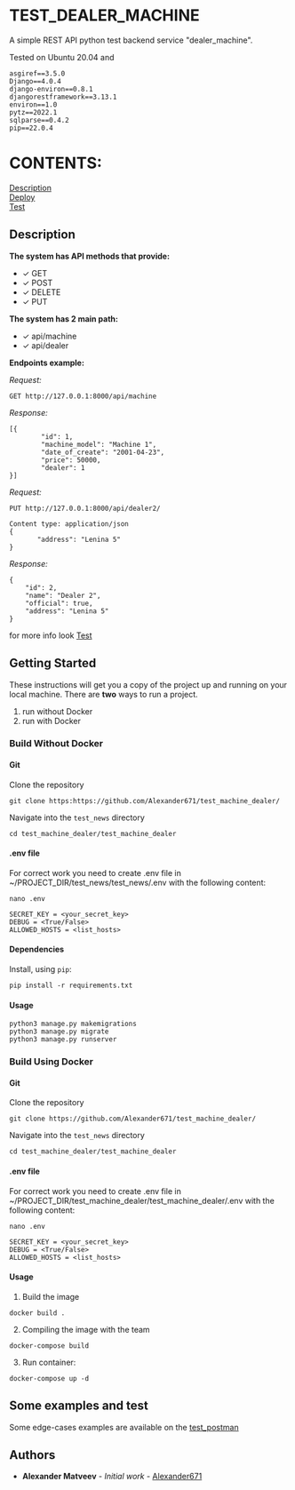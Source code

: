 
# TEST_DEALER_MACHINE

A simple REST API python test backend service "dealer_machine".

Tested on Ubuntu 20.04 and
```Python==3.8.10       
asgiref==3.5.0          
Django==4.0.4
django-environ==0.8.1
djangorestframework==3.13.1
environ==1.0
pytz==2022.1
sqlparse==0.4.2
pip==22.0.4
```
# CONTENTS:
[Description](#description) </br>
[Deploy](#deploy)           </br>
[Test](#test)               </br>

## Description <a name="description"></a>
**The system has API methods that provide:**
- ✓ GET
- ✓ POST
- ✓ DELETE
- ✓ PUT

**The system has 2 main path:**
- ✓ api/machine
- ✓ api/dealer

**Endpoints example:**

*Request:* 
```
GET http://127.0.0.1:8000/api/machine
```
*Response:* 
```
[{
        "id": 1, 
        "machine_model": "Machine 1",
        "date_of_create": "2001-04-23",
        "price": 50000,
        "dealer": 1
}]
```

*Request:*
```
PUT http://127.0.0.1:8000/api/dealer2/

Content type: application/json
{
       "address": "Lenina 5"
}
```
*Response:*
```
{
    "id": 2,
    "name": "Dealer 2",
    "official": true,
    "address": "Lenina 5"
}
```
for more info look [Test](#test)               </br>

## Getting Started <a name="deploy"></a>
These instructions will get you a copy of the project up and running on your local machine. There are **two** ways to run a project.

1. run without Docker
2. run with Docker 

### Build Without Docker

#### Git

Clone the repository
```
git clone https:https://github.com/Alexander671/test_machine_dealer/
```

Navigate into the `test_news` directory
```
cd test_machine_dealer/test_machine_dealer
```

#### .env file

For correct work you need to create .env file in ~/PROJECT_DIR/test_news/test_news/.env
with the following content:

```
nano .env 
```

```
SECRET_KEY = <your_secret_key>
DEBUG = <True/False>
ALLOWED_HOSTS = <list_hosts>

```

#### Dependencies

Install, using `pip`:

```
pip install -r requirements.txt
```


#### Usage
```
python3 manage.py makemigrations
python3 manage.py migrate
python3 manage.py runserver
```

### Build Using Docker

#### Git

Clone the repository
```
git clone https://github.com/Alexander671/test_machine_dealer/
```

Navigate into the `test_news` directory
```
cd test_machine_dealer/test_machine_dealer
```

#### .env file

For correct work you need to create .env file in ~/PROJECT_DIR/test_machine_dealer/test_machine_dealer/.env
with the following content:

```
nano .env 
```

```
SECRET_KEY = <your_secret_key>
DEBUG = <True/False>
ALLOWED_HOSTS = <list_hosts>

```

#### Usage

1. Build the image

`docker build .`

2. Сompiling the image with the team

`docker-compose build`

3. Run container:

`docker-compose up -d`

## Some examples and test <a name="test"></a>

Some edge-cases examples are available on the [test_postman](https://github.com/Alexander671/test_machine_dealer/tree/main/test_postman)

## Authors

* **Alexander Matveev** - *Initial work* - [Alexander671](https://github.com/Alexander671)

